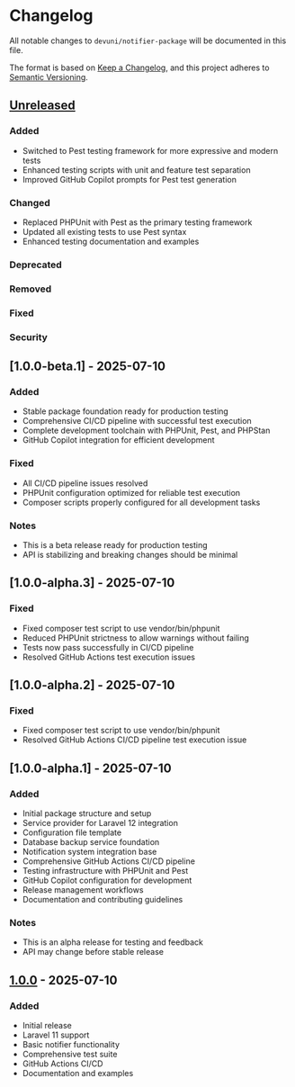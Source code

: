 # Changelog

All notable changes to `devuni/notifier-package` will be documented in this file.

The format is based on [Keep a Changelog](https://keepachangelog.com/en/1.0.0/),
and this project adheres to [Semantic Versioning](https://semver.org/spec/v2.0.0.html).

## [Unreleased]

### Added

-   Switched to Pest testing framework for more expressive and modern tests
-   Enhanced testing scripts with unit and feature test separation
-   Improved GitHub Copilot prompts for Pest test generation

### Changed

-   Replaced PHPUnit with Pest as the primary testing framework
-   Updated all existing tests to use Pest syntax
-   Enhanced testing documentation and examples

### Deprecated

### Removed

### Fixed

### Security

## [1.0.0-beta.1] - 2025-07-10

### Added

-   Stable package foundation ready for production testing
-   Comprehensive CI/CD pipeline with successful test execution
-   Complete development toolchain with PHPUnit, Pest, and PHPStan
-   GitHub Copilot integration for efficient development

### Fixed

-   All CI/CD pipeline issues resolved
-   PHPUnit configuration optimized for reliable test execution
-   Composer scripts properly configured for all development tasks

### Notes

-   This is a beta release ready for production testing
-   API is stabilizing and breaking changes should be minimal

## [1.0.0-alpha.3] - 2025-07-10

### Fixed

-   Fixed composer test script to use vendor/bin/phpunit
-   Reduced PHPUnit strictness to allow warnings without failing
-   Tests now pass successfully in CI/CD pipeline
-   Resolved GitHub Actions test execution issues

## [1.0.0-alpha.2] - 2025-07-10

### Fixed

-   Fixed composer test script to use vendor/bin/phpunit
-   Resolved GitHub Actions CI/CD pipeline test execution issue

## [1.0.0-alpha.1] - 2025-07-10

### Added

-   Initial package structure and setup
-   Service provider for Laravel 12 integration
-   Configuration file template
-   Database backup service foundation
-   Notification system integration base
-   Comprehensive GitHub Actions CI/CD pipeline
-   Testing infrastructure with PHPUnit and Pest
-   GitHub Copilot configuration for development
-   Release management workflows
-   Documentation and contributing guidelines

### Notes

-   This is an alpha release for testing and feedback
-   API may change before stable release

## [1.0.0] - 2025-07-10

### Added

-   Initial release
-   Laravel 11 support
-   Basic notifier functionality
-   Comprehensive test suite
-   GitHub Actions CI/CD
-   Documentation and examples

[Unreleased]: https://github.com/devuni-cz/notifier-package/compare/v1.0.0...HEAD
[1.0.0]: https://github.com/devuni-cz/notifier-package/releases/tag/v1.0.0
